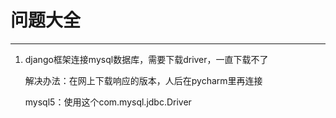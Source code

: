# 问题大全

---

1. django框架连接mysql数据库，需要下载driver，一直下载不了

   解决办法：在网上下载响应的版本，人后在pycharm里再连接
   
   mysql5：使用这个com.mysql.jdbc.Driver

